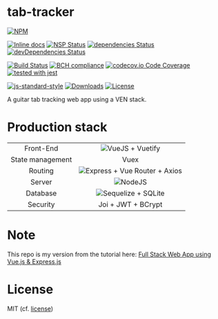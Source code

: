 # tab-tracker
[![NPM](https://nodei.co/npm/tab-tracker.png)](https://nodei.co/npm/tab-tracker/)

[![Inline docs](http://inch-ci.org/github/Berkmann18/tab-tracker.svg?branch=master)](http://inch-ci.org/github/Berkmann18/tab-tracker)
[![NSP Status](https://nodesecurity.io/orgs/berkmann18/projects/a79c537b-fef5-49bf-bb4d-6953a1234fb3/badge)](https://nodesecurity.io/orgs/berkmann18/projects/a79c537b-fef5-49bf-bb4d-6953a1234fb3)
[![dependencies Status](https://david-dm.org/Berkmann18/tab-tracker/status.svg)](https://david-dm.org/Berkmann18/tab-tracker)
 [![devDependencies Status](https://david-dm.org/Berkmann18/tab-tracker/dev-status.svg)](https://david-dm.org/Berkmann18/tab-tracker?type=dev)
<!-- dependabot badge -->

[![Build Status](https://travis-ci.org/Berkmann18/tab-tracker.png?branch=master)](https://travis-ci.org/Berkmann18/tab-tracker)
[![BCH compliance](https://bettercodehub.com/edge/badge/Berkmann18/tab-tracker?branch=master)](https://bettercodehub.com/results/Berkmann18/tab-tracker)
[![codecov.io Code Coverage](https://img.shields.io/codecov/c/github/Berkmann18/tab-tracker.svg?maxAge=2592000)](https://codecov.io/github/Berkmann18/tab-tracker?branch=master)
[![tested with jest](https://img.shields.io/badge/tested_with-jest-99424f.svg)](https://github.com/facebook/jest)

<!-- SauceLab badge -->

[![js-standard-style](https://img.shields.io/badge/code%20style-standard-brightgreen.svg)](http://standardjs.com)
[![Downloads](https://img.shields.io/npm/dm/tab-tracker.svg)](https://npmcharts.com/compare/tab-tracker?minimal=true)
[![License](https://img.shields.io/npm/l/tab-tracker.svg)](https://www.npmjs.com/package/tab-tracker)

A guitar tab tracking web app using a VEN stack.

# Production stack
<link rel="stylesheet" href="https://cdn.rawgit.com/konpa/devicon/df6431e323547add1b4cf45992913f15286456d3/devicon.min.css">
<!--<style scoped>
.ico {
  font-size: 2rem
}
</style>-->
<table style="text-align: center">
	<tr>
		<td>Front-End</td>
		<td>
            <img src="https://cdn.rawgit.com/Berkmann18/Rsc/a740adc1/svg/vuejs.svg" alt="VueJS" title="VueJS">
            <!--<img src="https://cdn.rawgit.com/Berkmann18/Rsc/a740adc1/svg/sass.svg" alt="SCSS" title="SCSS">-->
            + Vuetify
        </td>
	</tr>
	<tr>
	    <td>State management</td>
	    <td>Vuex</td>
	</tr>
	<tr>
		<td>Routing</td>
		<td>
		    <img src="https://cdn.rawgit.com/Berkmann18/Rsc/a740adc1/svg/express.svg" alt="Express" title="Express">
		    + Vue Router + Axios
		</td>
	</tr>
	<tr>
		<td>Server</td>
		<td>
		    <img src="https://cdn.rawgit.com/Berkmann18/Rsc/a740adc1/svg/nodejs.svg" alt="NodeJS" title="NodeJS">
		</td>
	</tr>
	<tr>
	    <td>Database</td>
	    <td>
	     <img src="https://cdn.rawgit.com/Berkmann18/Rsc/f0b563cd/svg/sequelize.svg" alt="Sequelize" title="Sequelize">
	     + SQLite</td>
	</tr>
	<tr>
	    <td>Security</td>
	    <td>Joi + JWT + BCrypt</td>
	</tr>
</table>

# Note

This repo is my version from the tutorial here: [Full Stack Web App using Vue.js & Express.js](https://www.youtube.com/watch?v=Fa4cRMaTDUI)

# License

MIT (cf. [license](LICENSE))